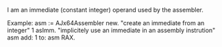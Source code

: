 I am an immediate (constant integer) operand used by the assembler.

Example:
	asm := AJx64Assembler new.
	"create an immediate from an integer"
	1 asImm.
	"implicitely use an immediate in an assembly instrution"
	asm add: 1 to: asm RAX.
	